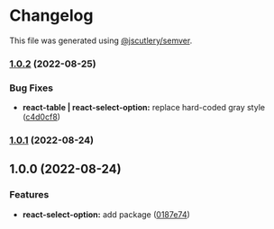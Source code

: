 # Changelog

This file was generated using [@jscutlery/semver](https://github.com/jscutlery/semver).

### [1.0.2](https://gitlab.migoinc.com/migotv/paintbox/compare/react-select-option@1.0.1...react-select-option@1.0.2) (2022-08-25)


### Bug Fixes

* **react-table | react-select-option:** replace hard-coded gray style ([c4d0cf8](https://gitlab.migoinc.com/migotv/paintbox/commit/c4d0cf8f37390e5643fe99a2314afb0620266066))

### [1.0.1](https://gitlab.migoinc.com/migotv/paintbox/compare/react-select-option@1.0.0...react-select-option@1.0.1) (2022-08-24)

## 1.0.0 (2022-08-24)


### Features

* **react-select-option:** add package ([0187e74](https://gitlab.migoinc.com/migotv/paintbox/commit/0187e7480e4feb7a611e8b9cf89294d225ebb45d))
